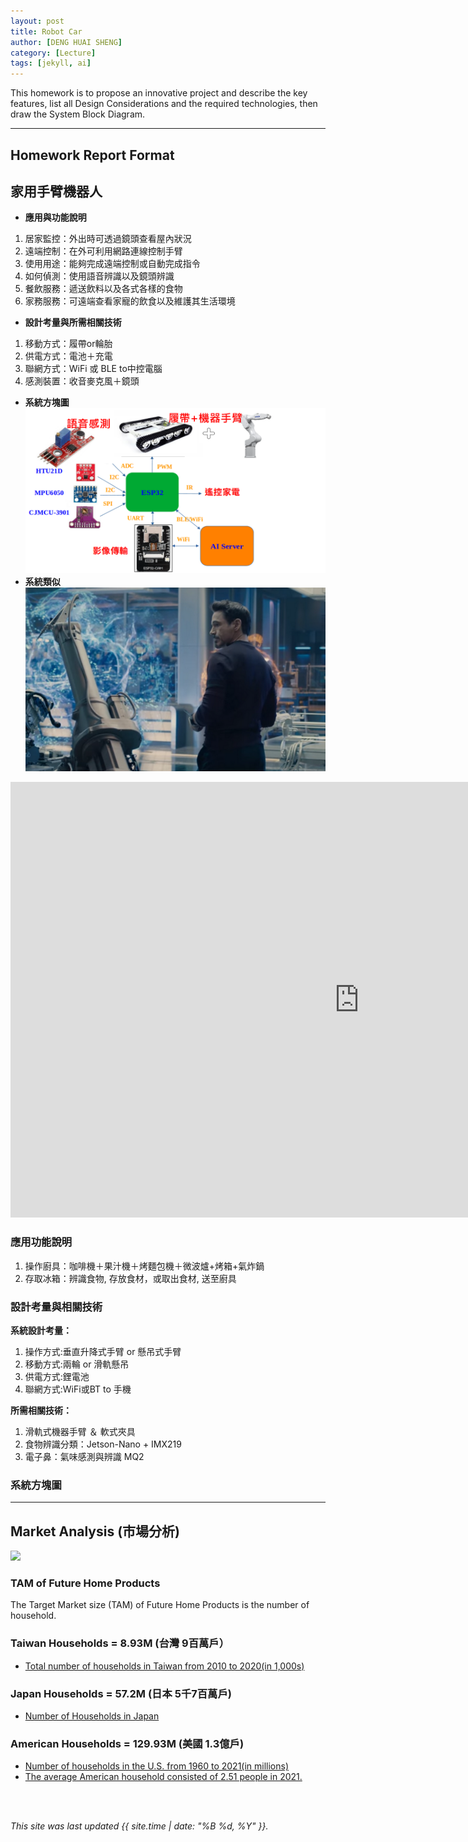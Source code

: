 ```yaml
---
layout: post
title: Robot Car
author: [DENG HUAI SHENG]
category: [Lecture]
tags: [jekyll, ai]
---
```


This homework is to propose an innovative project and describe the key features, list all Design Considerations and the required technologies, then draw the System Block Diagram.

---
## Homework Report Format
## 家用手臂機器人
* **應用與功能說明**
1. 居家監控：外出時可透過鏡頭查看屋內狀況
2. 遠端控制：在外可利用網路連線控制手臂
3. 使用用途：能夠完成遠端控制或自動完成指令
4. 如何偵測：使用語音辨識以及鏡頭辨識
5. 餐飲服務：遞送飲料以及各式各樣的食物
6. 家務服務：可遠端查看家寵的飲食以及維護其生活環境
* **設計考量與所需相關技術**
1. 移動方式：履帶or輪胎
2. 供電方式：電池＋充電
3. 聯網方式：WiFi 或 BLE to中控電腦
4. 感測裝置：收音麥克風＋鏡頭
* **系統方塊圖**
![](https://github.com/DENG0616/MCU-project/blob/main/images/the%20robot%20design.png?raw=true)
* **系統類似**
![](https://github.com/DENG0616/MCU-project/blob/main/images/2016-10-17_132459.png?raw=true)
<iframe width="1115" height="697" src="https://www.youtube.com/embed/Mex-8bbIjEI" title="DUM-E SAVING TONY&#39;S LIFE - IRON MAN 1(2008) - 4K VIDEO CLIP" frameborder="0" allow="accelerometer; autoplay; clipboard-write; encrypted-media; gyroscope; picture-in-picture; web-share" allowfullscreen></iframe>

### 應用功能說明
1. 操作廚具：咖啡機＋果汁機＋烤麵包機＋微波爐+烤箱+氣炸鍋
2. 存取冰箱：辨識食物, 存放食材，或取出食材, 送至廚具

### 設計考量與相關技術
**系統設計考量：**<br>
1. 操作方式:垂直升降式手臂 or 懸吊式手臂
2. 移動方式:兩輪 or 滑軌懸吊
3. 供電方式:鋰電池
4. 聯網方式:WiFi或BT to 手機

**所需相關技術：**
1. 滑軌式機器手臂 ＆ 軟式夾具
2. 食物辨識分類：Jetson-Nano + IMX219
3. 電子鼻：氣味感測與辨識 MQ2

### 系統方塊圖


---
## Market Analysis (市場分析)
![](https://blog.hubspot.com/hs-fs/hubfs/tam-sam-som.png?width=1200&name=tam-sam-som.png)

### TAM of Future Home Products
The Target Market size (TAM) of Future Home Products is the number of household.<br>

### Taiwan Households = 8.93M (台灣 9百萬戶）
* [Total number of households in Taiwan from 2010 to 2020(in 1,000s)](https://www.statista.com/statistics/330804/taiwan-national-total-number-of-households/#:~:text=By%20the%20end%20of%202020,households%20in%20the%20previous%20year.)

### Japan Households = 57.2M (日本 5千7百萬戶)
* [Number of Households in Japan](https://www.helgilibrary.com/indicators/number-of-households/japan/) 

### American Households = 129.93M (美國 1.3億戶)
* [Number of households in the U.S. from 1960 to 2021(in millions)](https://www.statista.com/statistics/183635/number-of-households-in-the-us/)<br>
* [The average American household consisted of 2.51 people in 2021.](https://www.statista.com/statistics/183648/average-size-of-households-in-the-us/)<br>

<br>
<br>

*This site was last updated {{ site.time | date: "%B %d, %Y" }}.*


